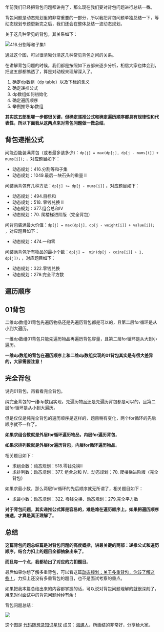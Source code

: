 

年前我们已经把背包问题都讲完了，那么现在我们要对背包问题进行总结一番。

背包问题是动态规划里的非常重要的一部分，所以我把背包问题单独总结一下，等动态规划专题更新完之后，我们还会在整体总结一波动态规划。

关于这几种常见的背包，其关系如下：

![416.分割等和子集1](https://code-thinking-1253855093.file.myqcloud.com/pics/20230310000726.png)

通过这个图，可以很清晰分清这几种常见背包之间的关系。

在讲解背包问题的时候，我们都是按照如下五部来逐步分析，相信大家也体会到，把这五部都搞透了，算是对动规来理解深入了。

1. 确定dp数组（dp table）以及下标的含义
2. 确定递推公式
3. dp数组如何初始化
4. 确定遍历顺序
5. 举例推导dp数组

**其实这五部里哪一步都很关键，但确定递推公式和确定遍历顺序都具有规律性和代表性，所以下面我从这两点来对背包问题做一做总结**。

## 背包递推公式

问能否能装满背包（或者最多装多少）：`dp[j] = max(dp[j], dp[j - nums[i]] + nums[i]);` ，对应题目如下：
* 动态规划：416.分割等和子集
* 动态规划：1049.最后一块石头的重量 II

问装满背包有几种方法：`dp[j] += dp[j - nums[i]]` ，对应题目如下：
* 动态规划：494.目标和
* 动态规划：518. 零钱兑换 II
* 动态规划：377.组合总和Ⅳ
* 动态规划：70. 爬楼梯进阶版（完全背包）

问背包装满最大价值：`dp[j] = max(dp[j], dp[j - weight[i]] + value[i]);` ，对应题目如下：
* 动态规划：474.一和零

问装满背包所有物品的最小个数：`dp[j] =  min(dp[j - coins[i]] + 1, dp[j]);` ，对应题目如下：
* 动态规划：322.零钱兑换
* 动态规划：279.完全平方数

## 遍历顺序

## 01背包

二维dp数组01背包先遍历物品还是先遍历背包都是可以的，且第二层for循环是从小到大遍历。

一维dp数组01背包只能先遍历物品再遍历背包容量，且第二层for循环是从大到小遍历。

**一维dp数组的背包在遍历顺序上和二维dp数组实现的01背包其实是有很大差异的，大家需要注意！**

## 完全背包

说完01背包，再看看完全背包。

纯完全背包的一维dp数组实现，先遍历物品还是先遍历背包都是可以的，且第二层for循环是从小到大遍历。

但是仅仅是纯完全背包的遍历顺序是这样的，题目稍有变化，两个for循环的先后顺序就不一样了。

**如果求组合数就是外层for循环遍历物品，内层for遍历背包**。

**如果求排列数就是外层for遍历背包，内层for循环遍历物品**。

相关题目如下：

* 求组合数：动态规划：518.零钱兑换II
* 求排列数：动态规划：377. 组合总和 Ⅳ、动态规划：70. 爬楼梯进阶版（完全背包）

如果求最小数，那么两层for循环的先后顺序就无所谓了，相关题目如下：

* 求最小数：动态规划：322. 零钱兑换、动态规划：279.完全平方数


**对于背包问题，其实递推公式算是容易的，难是难在遍历顺序上，如果把遍历顺序搞透，才算是真正理解了**。


## 总结


**这篇背包问题总结篇是对背包问题的高度概括，讲最关键的两部：递推公式和遍历顺序，结合力扣上的题目全都抽象出来了**。

**而且每一个点，我都给出了对应的力扣题目**。

最后如果你想了解多重背包，可以看这篇[动态规划：关于多重背包，你该了解这些！](https://programmercarl.com/背包问题理论基础多重背包.html)，力扣上还没有多重背包的题目，也不是面试考察的重点。

如果把我本篇总结出来的内容都掌握的话，可以说对背包问题理解的就很深刻了，用来对付面试中的背包问题绰绰有余！

背包问题总结：

![](https://code-thinking-1253855093.file.myqcloud.com/pics/背包问题1.jpeg)

这个图是 [代码随想录知识星球](https://programmercarl.com/other/kstar.html) 成员：[海螺人](https://wx.zsxq.com/dweb2/index/footprint/844412858822412)，所画结的非常好，分享给大家。


